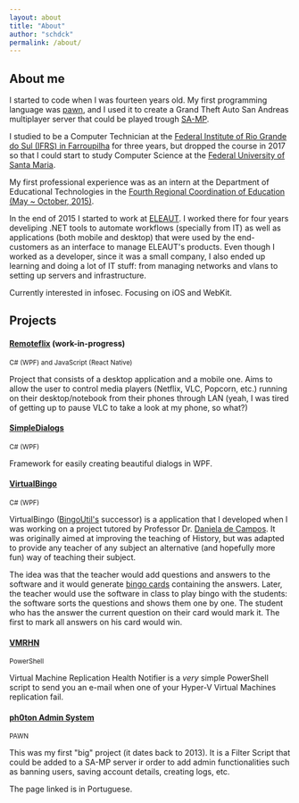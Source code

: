 ```yaml
---
layout: about
title: "About"
author: "schdck"
permalink: /about/
---
```


## About me

I started to code when I was fourteen years old. My first programming language was <a href="http://www.compuphase.com/pawn/pawn.htm">pawn</a>, and I used it to create a Grand Theft Auto San Andreas multiplayer server that could be played trough <a href="https://www.sa-mp.com/">SA-MP</a>.

I studied to be a Computer Technician at the <a href="http://www.farroupilha.ifrs.edu.br/site/">Federal Institute of Rio Grande do Sul (IFRS) in Farroupilha</a> for three years, but dropped the course in 2017 so that I could start to study Computer Science at the <a href="http://site.ufsm.br/">Federal University of Santa Maria</a>.

My first professional experience was as an intern at the Department of Educational Technologies in the <a href="http://www.educacao.rs.gov.br/cre-04-caxias-do-sul">Fourth Regional Coordination of Education (May ~ October, 2015)</a>.

In the end of 2015 I started to work at <a href="http://eleaut.com.br">ELEAUT</a>. I worked there for four years develiping .NET tools to automate workflows (specially from IT) as well as applications (both mobile and desktop) that were used by the end-customers as an interface to manage ELEAUT's products. Even though I worked as a developer, since it was a small company, I also ended up learning and doing a lot of IT stuff: from managing networks and vlans to setting up servers and infrastructure.

Currently interested in infosec. Focusing on iOS and WebKit.

## Projects

#### [Remoteflix](https://github.com/remoteflix/) (work-in-progress)
<sub>C# (WPF) and JavaScript (React Native)</sub>

Project that consists of a desktop application and a mobile one. Aims to allow the user to control media players (Netflix, VLC, Popcorn, etc.) running on their desktop/notebook from their phones through LAN (yeah, I was tired of getting up to pause VLC to take a look at my phone, so what?)
<br>

#### [SimpleDialogs](https://github.com/schdck/SimpleDialogs)
<sub>C# (WPF)</sub>

Framework for easily creating beautiful dialogs in WPF.

#### [VirtualBingo](https://github.com/schdck/VirtualBingo)
<sub>C# (WPF)</sub>

VirtualBingo ([BingoUtil's](https://github.com/schdck/BingoUtils) successor) is a application that I developed when I was working on a project tutored by Professor Dr. [Daniela de Campos](http://lattes.cnpq.br/3233244381103913). It was originally aimed at improving the teaching of History, but was adapted to provide any teacher of any subject an alternative (and hopefully more fun) way of teaching their subject.

The idea was that the teacher would add questions and answers to the software and it would generate [bingo cards](/assets/img/bingo_card.jpg) containing the answers. Later, the teacher would use the software in class to play bingo with the students: the software sorts the questions and shows them one by one. The student who has the answer the current question on their card would mark it. The first to mark all answers on his card would win.

#### [VMRHN](https://github.com/schdck/VMRHN)
<sub>PowerShell</sub>

Virtual Machine Replication Health Notifier is a _very_ simple PowerShell script to send you an e-mail when one of your Hyper-V Virtual Machines replication fail.

#### [ph0ton Admin System](https://forum.sa-mp.com/showthread.php?t=477391)
<sub>PAWN</sub>

This was my first "big" project (it dates back to 2013). It is a Filter Script that could be added to a SA-MP server ir order to add admin functionalities such as banning users, saving account details, creating logs, etc.

The page linked is in Portuguese.